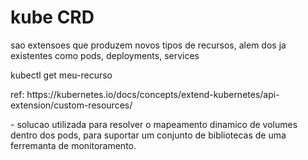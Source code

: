 # kube CRD
<p>sao extensoes que produzem novos tipos de recursos, alem dos ja existentes como pods, deployments, services</p>
<p>kubectl get meu-recurso</p>
<p>ref: https://kubernetes.io/docs/concepts/extend-kubernetes/api-extension/custom-resources/</p>
- solucao utilizada para resolver o mapeamento dinamico de volumes dentro dos pods, para suportar um conjunto de bibliotecas de uma ferremanta de monitoramento.
